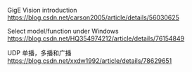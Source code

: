 GigE Vision introduction    
https://blog.csdn.net/carson2005/article/details/56030625    

Select model/function under Windows    
https://blog.csdn.net/HQ354974212/article/details/76154849    

UDP 单播，多播和广播    
https://blog.csdn.net/xxdw1992/article/details/78629651     
